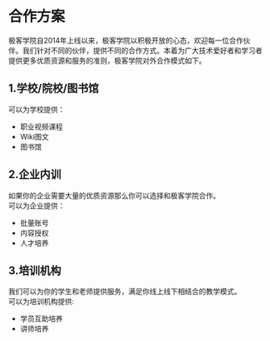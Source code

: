 # 合作方案

极客学院自2014年上线以来，极客学院以积极开放的心态，欢迎每一位合作伙伴。我们针对不同的伙伴，提供不同的合作方式。本着为广大技术爱好者和学习者提供更多优质资源和服务的准则，极客学院对外合作模式如下。

## 1.学校/院校/图书馆
可以为学校提供：
* 职业视频课程
* Wiki图文
* 图书馆

## 2.企业内训
如果你的企业需要大量的优质资源那么你可以选择和极客学院合作。<br>
可以为企业提供：<br>
* 批量账号
* 内容授权
* 人才培养

## 3.培训机构
我们可以为你的学生和老师提供服务，满足你线上线下相结合的教学模式。<br>
可以为培训机构提供:<br>
* 学员互助培养
* 讲师培养
